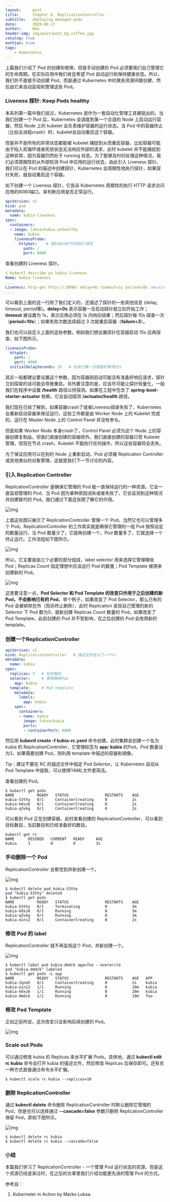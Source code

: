 ```yaml
---
layout:     post
title:      Chapter 6. ReplicationController
subtitle:   deploying managed pods
date:       2020-09-17
author:     Hao
header-img: img/post/post_bg_coffee.jpg
catalog: true
mathjax: true
tags:
    - Kubernetes
---
```


上篇我们介绍了 Pod 的创建和使用，但是手动创建的 Pod 必须要我们自己管理它的生命周期。在实际应用中我们肯定希望 Pod 自动运行和保持健康状态。所以，我们并不直接手动创建 Pod，而是通过 Kubernetes 中的某些资源间接创建，然后由它来自动监视和管理这些 Pod。

### Liveness 探针: Keep Pods healthy

本系列第一篇中我们说过，Kubernetes 是作为一套自动化管理工具被提出的。当我们创建一个 Pod 后，Kubernetes 会调度到某一个合适的 Node 上启动运行容器，然后 Node 上的 kubelet 会负责维护容器的运行状态。当 Pod 中的容器终止（比如主进程crash）时，kubelet会自动重启这个容器。

但是并不是所有的异常状态都能被 kubelet 捕捉到从而重启容器，比如容器可能由于陷入死循环或者死锁状态无法响应外部的请求，此时 kubelet 并不能捕捉到这种异常，因为容器仍然处于 running 状态。为了能够及时的处理这种情况，我们必须周期性的从外部检测 Pod 中应用的运行状态，由此引入 Liveness 探针。我们可以在 Pod 的描述中创建探针，Kubernetes 会周期性地执行探针，如果探针失败，就自动重启这个容器。

如下创建一个 Liveness 探针，它告诉 Kubernetes 周期性的执行 HTTP 请求访问应用的8080端口，来判断应用是否正常运行。

```yaml
apiVersion: v1
kind: pod
metadata:
  name: kubia-liveness
spec:
  containers:
  - image: luksa/kubia-unhealthy
    name: kubia
    livenessProbe:
      httpGet:    # 探针执行HTTP的GET请求
        path: /
        port: 8080
```

查看创建的 Liveness 探针。

```yaml
$ kubectl describe po kubia-liveness
Name: kubia-liveness
....
Liveness: http-get http://:8080/ delay=0s timeout=1s period=10s \#success=1 \#failure=3
....
```

可以看到上面的这一行除了我们定义的，还描述了探针的一些其他信息 (delay, timeout, period等)。**delay=0s** 表示容器一旦启动探针就立刻开始工作；**timeout** 被设置为 1s，表示应用必须在 1s 内响应结果；然后探针每 10s 探查一次（**period=10s**）；如果失败次数连续超过 3 次就重启容器（**failure=3**）。

我们也可以自定义上面的这些参数。例如我们想设置探针在容器启动 15s 后再探查，如下图所示。

```yaml
livenessProbe:
  httpGet:
    path: /
    port: 8080
  initialDelaySeconds: 15   # 在执行第一次探查时等待15s
```

其实一般都建议要设置这个参数，因为容器刚启动可能没有准备好响应请求，探针立刻探查的话可能会导致重启。另外要注意的是，应该尽可能让探针轻量化，一般我们在程序中设置 **/health** 路径以供探测。如果在工程中包含了 **spring-boot-starter-actuator** 依赖，它会自动探测 **/actuator/health** 路径。

我们现在已经了解到，如果容器crash了或者Liveness探查失败了，Kubernetes 会重新启动容器来保证运行。这些工作都是由 Worker Node 上的 Kubelet 完成的，运行在 Master Node 上的 Control Panel 并没有参与。

但是如果 Worker Node 本身crash了，Control Panel 必须为这个 Node 上的容器创建复制品，但我们直接创建的容器除外。我们直接创建的容器只受 Kubelet 管理，但现在节点 crash，Kubelet 不能执行任何操作，所以这些容器将会丢失。

为了保证应用可以在别的 Node 上重新启动，Pod 必须被 Replication Controller 或其他类似的对象管理，这就是我们下一节讨论的内容。

### 引入 Replication Controller

ReplicationController 是确保它管理的 Pod 能一直保持运行的一种资源。它会一直监视管理的 Pod，当 Pod 因为某种原因消失或者失败了，它会监测到这种情况并创建替代的 Pod。我们通过下面这张图了解它的作用。

![img](/img/post/post_intro_rc1.png)

上面这张图只展示了 ReplicationController 管理一个 Pod，当然它也可以管理多个 Pod。ReplicationController 的工作其实就是确保它管理的一组 Pod 按照设定的数量运行。当 Pod 数量少了，它就再创建一个。Pod 数量多了，它就选择一个终止运行。工作流程如下图所示。

![img](/img/post/post_intro_rc2.png)

所以，它主要是由三个必要的部分组成，label selector 用来选择它管理哪些 Pod；Replicas Count 指定理想中应该运行 Pod 的数量；Pod Template 被用来创建新的 Pod。

![img](/img/post/post_rc_parts.png)

这里要注意一点，**Pod Selector 和 Pod Template 的改变只作用于之后创建的新 Pod，不会影响已有的 Pod**。举个例子，如果改变了 Pod Selector，那么已有的 Pod 会被排除在外（而非终止删除），此时 Replication 发现自己管理的新的 Selector 下 Pod 数为0，就新创建 Replicas Count 数量的 Pod。如果改变了 Pod Template，此前创建的 Pod 并不受影响，在之后创建的 Pod 会改用新的 template。

### 创建一个ReplicationController

```yaml
apiVersion: v1
kind: ReplicationController   # 描述文件定义了一个rc
metadata:
  name: kubia
spec:
  replicas: 3   # 目标数目
  selector:     # 管理哪些Pod
    app: kubia
  template:     # Pod template
    metadata:
      labels:
        app: kubia
    spec:
      containers:
      - name: kubia
        image: luksa/kubia
        ports:
        - containerPort: 8080
```

然后用 **kubectl create -f kubia-rc.yaml** 命令创建。此时集群会创建一个名为 kubia 的 ReplicationController，它管理标签为 **app: kubia** 的Pod，Pod 数量设为3，如果需要创建 Pod，则利用 template 中描述的容器和镜像。

Tip：建议不要在 RC 的描述文件中指定 Pod Selector，让 Kubernetes 自动从 Pod Template 中提取，可以使得YAML文件更简洁。

查看创建的 Pod。

```
$ kubectl get pods
NAME          READY   STATUS                RESTARTS    AGE
kubia-53thy   0/1     ContainerCreating     0           2s
kubia-k0xz6   0/1     ContainerCreating     0           2s
kubia-q3vkg   0/1     ContainerCreating     0           2s
```

可以看到 Pod 正在创建容器，此时查看创建的 ReplicationController，可以看到目标数目，当前数目和已经准备好的数目。

```
kubectl get rc
NAME      DESIRED   CURRENT   READY     AGE
kubia     3         0         0         3s
```

### 手动删除一个 Pod

ReplicationController 会察觉到并新创建一个。

![img](/img/post/post_rc_del_pod.png)

```
$ kubectl delete pod kubia-53thy
pod "kubia-53thy" deleted
$ kubectl get pods
NAME          READY   STATUS                RESTARTS    AGE
kubia-53thy   0/1     Terminating           0           3m
kubia-k0xz6   0/1     Running               0           3m
kubia-q3vkg   0/1     Running               0           3m
kubia-oini2   0/1     ContainerCreating     0           2s
```

### 修改 Pod 的 label

ReplicationController 就不再监视这个 Pod，并新创建一个。

![img](/img/post/post_rc_change_label.png)

```
$ kubectl label pod kubia-dmdck app=foo --overwrite
pod "kubia-dmdck" labeled
$ kubectl get pods -L app
NAME          READY   STATUS                RESTARTS    AGE   APP
kubia-2qneh   0/1     ContainerCreating     0           2s    kubia
kubia-oini2   1/1     Running               0           20m   kubia
kubia-k0xz6   1/1     Running               0           20m   kubia
kubia-dmdck   1/1     Running               0           10m   foo
```

### 修改 Pod Template

正如之前所说，这次改变只会影响后续创建的 Pod。

![img](/img/post/post_rc_change_template.png)

### Scale out Pods

可以通过修改 kubia 的 Replicas 来水平扩展 Pods。具体地，通过 **kubectl edit rc kubia** 命令会打开 kubia 的描述文件，然后修改 Replicas 后保存即可。还有另一种方式直接通过命令水平扩展。

```
$ kubectl scale rc kubia --replicas=10
```

### 删除 ReplicationController

通过 **kubectl delete** 命令删除 ReplicationController 时默认删除它管理的 Pod，但是也可以选择通过 **--cascade=false** 参数只删除 ReplicationController 保留 Pod，即如下图所示。

![img](/img/post/post_del_rc.png)

```
$ kubectl delete rc kubia 
$ kubectl delete rc kubia --cascade=false
```

### 小结

本篇我们学习了 ReplicationController - 一个管理 Pod 运行状态的资源。但是这个资源已经逐渐过时，在之后的文章里我们介绍功能更先进的管理 Pod 的方式。

参考自：
1. Kuberneter in Action by Marko Luksa.

